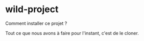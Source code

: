 # wild-project

Comment installer ce projet ?

Tout ce que nous avons à faire pour l'instant, c'est de le cloner.
<!--Blablabla -->